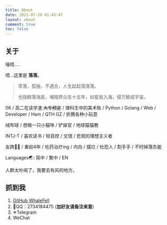 ```yaml
---
title: About
date: 2021-07-29 01:43:47
layout: about
comment: true
toc: false
---
```


## 关于

喵唔....

唔...这里是 **落落**。

> 零落，孤独，不遇合，人生起起落落落。
>
> 也指鲸落海底，哺暗界众生十五年，如星辰入海，侵万鲸成宇宙。

06 / 高二在读学渣 ~~大专预定~~ / 理科生中的美术牲 / Python / Golang / Web / Developer / Ham / QTH GZ / 折腾各种小玩意

绒布球 / 想做一只小猫咪 / 铲屎官 / 地球猫猫教

INTJ-T / 喜欢读书 / 轻百控 / 文氓 / 悲观的理想主义者

友跨🏳️‍⚧️ / 重抑4年 / 吃药治疗ing / 内向 / 摆烂 / 社恐人 / 割手手 / 不时掉落负能

Languages🌏: 简中 / 繁中 / EN

人群太吵闹了，我要去有风的地方。

## 抓到我

1. [GitHub WhaleFell](https://github.com/whalefell)
2. 🐧QQ：2734184475 (**加好友请备注来意**)
3. ✈Telegram
4. WeChat
